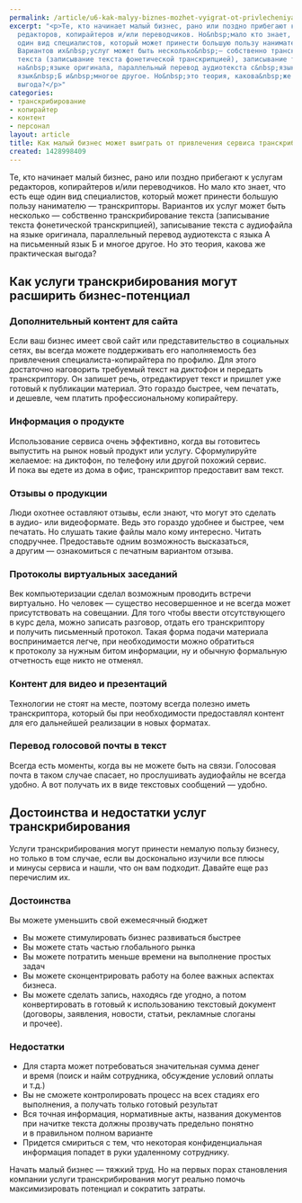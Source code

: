 ```yaml
---
permalink: /article/u6-kak-malyy-biznes-mozhet-vyigrat-ot-privlecheniya-servisa-transkribirovaniya
excerpt: "<p>Те, кто начинает малый бизнес, рано или поздно прибегают к&nbsp;услугам
  редакторов, копирайтеров и/или переводчиков. Но&nbsp;мало кто знает, что есть еще
  один вид специалистов, который может принести большую пользу нанимателю&nbsp;— транскрипторы.
  Вариантов их&nbsp;услуг может быть несколько&nbsp;— собственно транскрибирование
  текста (записывание текста фонетической транскрипцией), записывание текста с&nbsp;аудиофайла
  на&nbsp;языке оригинала, параллельный перевод аудиотекста с&nbsp;языка&nbsp;А на&nbsp;письменный
  язык&nbsp;Б и&nbsp;многое другое. Но&nbsp;это теория, какова&nbsp;же практическая
  выгода?</p>"
categories:
- транскрибирование
- копирайтер
- контент
- персонал
layout: article
title: Как малый бизнес может выиграть от привлечения сервиса транскрибирования
created: 1428998409
---
```

Те, кто начинает малый бизнес, рано или поздно прибегают к услугам редакторов, копирайтеров и/или переводчиков. Но мало кто знает, что есть еще один вид специалистов, который может принести большую пользу нанимателю — транскрипторы. Вариантов их услуг может быть несколько — собственно транскрибирование текста (записывание текста фонетической транскрипцией), записывание текста с аудиофайла на языке оригинала, параллельный перевод аудиотекста с языка А на письменный язык Б и многое другое. Но это теория, какова же практическая выгода?

## Как услуги транскрибирования могут расширить бизнес-потенциал ##

### Дополнительный контент для сайта ###

Если ваш бизнес имеет свой сайт или представительство в социальных сетях, вы всегда можете поддерживать его наполняемость без привлечения специалиста-копирайтера по профилю. Для этого достаточно наговорить требуемый текст на диктофон и передать транскриптору. Он запишет речь, отредактирует текст и пришлет уже готовый к публикации материал. Это гораздо быстрее, чем печатать, и дешевле, чем платить профессиональному копирайтеру.

### Информация о продукте ###

Использование сервиса очень эффективно, когда вы готовитесь выпустить на рынок новый продукт или услугу. Сформулируйте желаемое: на диктофон, по телефону или другой похожий сервис. И пока вы едете из дома в офис, транскриптор предоставит вам текст.

### Отзывы о продукции ###

Люди охотнее оставляют отзывы, если знают, что могут это сделать в аудио- или видеоформате. Ведь это гораздо удобнее и быстрее, чем печатать. Но слушать такие файлы мало кому интересно. Читать сподручнее. Предоставьте одним возможность высказаться, а другим — ознакомиться с печатным вариантом отзыва.

### Протоколы виртуальных заседаний ###

Век компьютеризации сделал возможным проводить встречи виртуально. Но человек — существо несовершенное и не всегда может присутствовать на совещании. Для того чтобы ввести отсутствующего в курс дела, можно записать разговор, отдать его транскриптору и получить письменный протокол. Такая форма подачи материала воспринимается легче, при необходимости можно обратиться к протоколу за нужным битом информации, ну и обычную формальную отчетность еще никто не отменял.

### Контент для видео и презентаций ###

Технологии не стоят на месте, поэтому всегда полезно иметь транскриптора, который бы при необходимости предоставлял контент для его дальнейшей реализации в новых форматах.

### Перевод голосовой почты в текст ###

Всегда есть моменты, когда вы не можете быть на связи. Голосовая почта в таком случае спасает, но прослушивать аудиофайлы не всегда удобно. А вот получать их в виде текстовых сообщений — удобно.

## Достоинства и недостатки услуг транскрибирования ##

Услуги транскрибирования могут принести немалую пользу бизнесу, но только в том случае, если вы досконально изучили все плюсы и минусы сервиса и нашли, что он вам подходит. Давайте еще раз перечислим их.

### Достоинства ###

Вы можете уменьшить свой ежемесячный бюджет

 *  Вы можете стимулировать бизнес развиваться быстрее
 *  Вы можете стать частью глобального рынка
 *  Вы можете потратить меньше времени на выполнение простых задач
 *  Вы можете сконцентрировать работу на более важных аспектах бизнеса.
 *  Вы можете сделать запись, находясь где угодно, а потом конвертировать в готовый к использованию текстовый документ (договоры, заявления, новости, статьи, рекламные слоганы и прочее).

### Недостатки ###

 *  Для старта может потребоваться значительная сумма денег и время (поиск и найм сотрудника, обсуждение условий оплаты и т.д.)
 *  Вы не сможете контролировать процесс на всех стадиях его выполнения, а получать только готовый результат
 *  Вся точная информация, нормативные акты, названия документов при начитке текста должны прозвучать предельно понятно и в правильном полном варианте
 *  Придется смириться с тем, что некоторая конфиденциальная информация попадет в руки удаленному сотруднику.

Начать малый бизнес — тяжкий труд. Но на первых порах становления компании услуги транскрибирования могут реально помочь максимизировать потенциал и сократить затраты.
